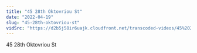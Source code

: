 ```yaml
---
title: "45 28th Oktovriou St"
date: "2022-04-19"
slug: "45-28th-oktovriou-st"
vidSrc: "https://d2b5j58ir6uajk.cloudfront.net/transcoded-videos/45%2028th%20Oktovriou%20St.%20%28Patision%20Street%29%20-%2040%2028th%20Oktovriou%20St.%20%28Patision%20Street%29-.mp4"
---
```


45 28th Oktovriou St

